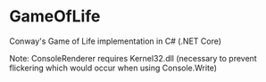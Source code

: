 # GameOfLife
Conway's Game of Life implementation in C# (.NET Core) 

Note: ConsoleRenderer requires Kernel32.dll (necessary to prevent flickering which would occur when using Console.Write)
